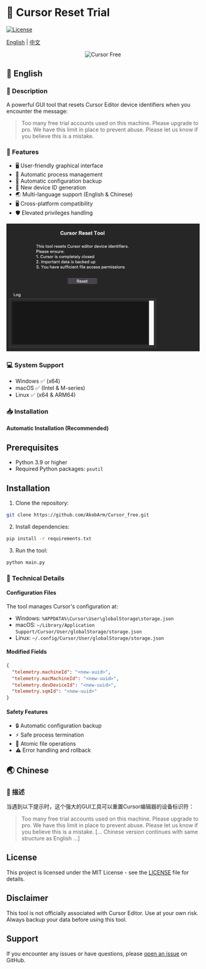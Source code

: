 # 🚀 Cursor Reset Trial

[![License](https://img.shields.io/github/license/AkobArm/Cursor_free)](LICENSE)


[English](#english) | [中文](#chinese)

<div align="center">
  <img src="https://camo.githubusercontent.com/496f1515f3e17ce1afe69703f2f708409cf48325a64b654e1788d9e2ea8c17c6/68747470733a2f2f61692d637572736f722e636f6d2f77702d636f6e74656e742f75706c6f6164732f323032342f30392f6c6f676f2d637572736f722d61692d706e672e77656270" alt="Cursor Free" width="600">
</div>

## 🌟 English

### 📝 Description

A powerful GUI tool that resets Cursor Editor device identifiers when you encounter the message:

> Too many free trial accounts used on this machine.
> Please upgrade to pro. We have this limit in place
> to prevent abuse. Please let us know if you believe
> this is a mistake.
### 💫 Features

- 🖥️ User-friendly graphical interface
- 🔄 Automatic process management
- 💾 Automatic configuration backup
- 🔑 New device ID generation
- 🌏 Multi-language support (English & Chinese)
- 🖥️ Cross-platform compatibility
- 🛡️ Elevated privileges handling

<div align="center">
    <img src=gui.png alt="Cursor Free" width="600">
</div>

### 💻 System Support

- Windows ✅ (x64)
- macOS ✅ (Intel & M-series)
- Linux ✅ (x64 & ARM64)

### 📥 Installation

#### Automatic Installation (Recommended)

## Prerequisites

- Python 3.9 or higher
- Required Python packages:  ```
  psutil  ```

## Installation

1. Clone the repository:
```bash
git clone https://github.com/AkobArm/Cursor_free.git
```

2. Install dependencies:
```bash
pip install -r requirements.txt
```

3. Run the tool:
```bash
python main.py
```

### 🔧 Technical Details

#### Configuration Files

The tool manages Cursor's configuration at:

- Windows: `%APPDATA%\Cursor\User\globalStorage\storage.json`
- macOS: `~/Library/Application Support/Cursor/User/globalStorage/storage.json`
- Linux: `~/.config/Cursor/User/globalStorage/storage.json`

#### Modified Fields
```json
{
  "telemetry.machineId": "<new-uuid>",
  "telemetry.macMachineId": "<new-uuid>",
  "telemetry.devDeviceId": "<new-uuid>",
  "telemetry.sqmId": "<new-uuid>"
}
```

#### Safety Features

- 🔒 Automatic configuration backup
- ⚡ Safe process termination
- 📝 Atomic file operations
- ⚠️ Error handling and rollback

## 🌏 Chinese

### 📝 描述

当遇到以下提示时，这个强大的GUI工具可以重置Cursor编辑器的设备标识符：

> Too many free trial accounts used on this machine.
> Please upgrade to pro. We have this limit in place
> to prevent abuse. Please let us know if you believe
> this is a mistake.
[... Chinese version continues with same structure as English ...]

## License

This project is licensed under the MIT License - see the [LICENSE](LICENSE) file for details.

## Disclaimer

This tool is not officially associated with Cursor Editor. Use at your own risk. Always backup your data before using this tool.

## Support

If you encounter any issues or have questions, please [open an issue](https://github.com/AkobArm/Cursor_free/issues) on GitHub.